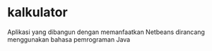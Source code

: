 # kalkulator

Aplikasi yang dibangun dengan memanfaatkan Netbeans
dirancang menggunakan bahasa pemrograman Java
